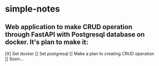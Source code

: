 # simple-notes
## Web application to make CRUD operation through FastAPI with Postgresql database on docker. It's plan to make it:
[X] Set docker
[] Set postgresql
[] Make a plan to creating CRUD operation
[] Soon...
